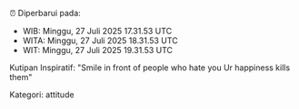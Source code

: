 ⏰ Diperbarui pada:
- WIB: Minggu, 27 Juli 2025 17.31.53 UTC
- WITA: Minggu, 27 Juli 2025 18.31.53 UTC
- WIT: Minggu, 27 Juli 2025 19.31.53 UTC

Kutipan Inspiratif:
"Smile in front of people who hate you Ur happiness kills them"


Kategori: attitude

